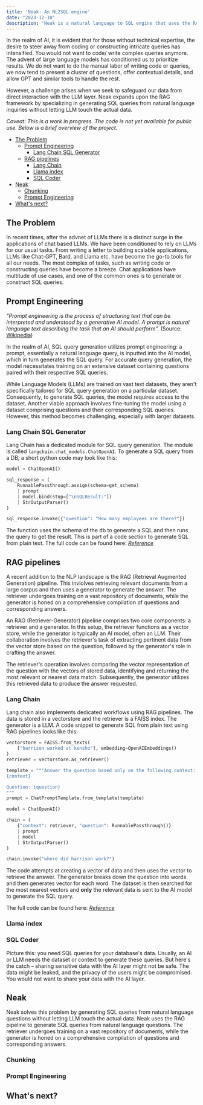 ```yaml
---
title: 'Neak: An NL2SQL engine'
date: "2023-12-10"
description: "Neak is a natural language to SQL engine that uses the RAG pipeline to generate SQL queries from natural language questions."
---
```


In the realm of AI, it is evident that for those without technical expertise, the desire to steer away from coding or constructing intricate queries has intensified. You would not want to code/ write complex queries anymore. The advent of large language models has conditioned us to prioritize results. We do not want to do the manual labor of writing code or queries, we now tend to present a cluster of questions, offer contextual details, and allow GPT and similar tools to handle the rest.

However, a challenge arises when we seek to safeguard our data from direct interaction with the LLM layer. Neak expands upon the RAG framework by specializing in generating SQL queries from natural language inquiries without letting LLM touch the actual data.

*Caveat: This is a work in progress. The code is not yet available for public use. Below is a brief overview of the project.*

- [The Problem](#the-problem)
	- [Prompt Engineering](#prompt-engineering)
		- [Lang Chain SQL Generator](#lang-chain-sql-generator)
	- [RAG pipelines](#rag-pipelines)
		- [Lang Chain](#lang-chain)
		- [Llama index](#llama-index)
		- [SQL Coder](#sql-coder)
- [Neak](#neak)
	- [Chunking](#chunking)
	- [Prompt Engineering](#prompt-engineering)
- [What's next?](#whats-next)

## The Problem

In recent times, after the advnet of LLMs there is a distinct surge in the applications of chat based LLMs. We have been conditioned to rely on LLMs for our usual tasks. From writing a letter to building scalable applications, LLMs like Chat-GPT, Bard, and Llama etc. have become the go-to tools for all our needs. The most complex of tasks, such as writing code or constructing queries have become a breeze. Chat applications have multitude of use cases, and one of the common ones is to generate or construct SQL queries.

## Prompt Engineering

*"Prompt engineering is the process of structuring text that can be interpreted and understood by a generative AI model. A prompt is natural language text describing the task that an AI should perform".* (Source: [Wikipedia](https://en.wikipedia.org/wiki/Prompt_engineering))

In the realm of AI, SQL query generation utilizes prompt engineering: a prompt, essentially a natural language query, is inputted into the AI model, which in turn generates the SQL query. For accurate query generation, the model necessitates training on an extensive dataset containing questions paired with their respective SQL queries.

While Language Models (LLMs) are trained on vast text datasets, they aren't specifically tailored for SQL query generation on a particular dataset. Consequently, to generate SQL queries, the model requires access to the dataset. Another viable approach involves fine-tuning the model using a dataset comprising questions and their corresponding SQL queries. However, this method becomes challenging, especially with larger datasets.

### Lang Chain SQL Generator

Lang Chain has a dedicated module for SQL query generation. The module is called `langchain.chat_models.ChatOpenAI`. To generate a SQL query from a DB, a short python code may look like this:

```python
model = ChatOpenAI()

sql_response = (
    RunnablePassthrough.assign(schema=get_schema)
    | prompt
    | model.bind(stop=["\nSQLResult:"])
    | StrOutputParser()
)

sql_response.invoke({"question": "How many employees are there?"})

```
The function uses the schema of the db to generate a SQL and then runs the query to get the result. This is part of a code section to generate SQL from plain text. The full code can be found here: [*Reference*](https://python.langchain.com/docs/expression_language/cookbook/sql_db)

## RAG pipelines

A recent addition to the NLP landscape is the RAG (Retrieval Augmented Generation) pipeline. This invlolves retrieving relevant documents from a large corpus and then uses a generator to generate the answer. The retriever undergoes training on a vast repository of documents, while the generator is honed on a comprehensive compilation of questions and corresponding answers.

An RAG (Retriever-Generator) pipeline comprises two core components: a retriever and a generator. In this setup, the retriever functions as a vector store, while the generator is typically an AI model, often an LLM. Their collaboration involves the retriever's task of extracting pertinent data from the vector store based on the question, followed by the generator's role in crafting the answer.

The retriever's operation involves comparing the vector representation of the question with the vectors of stored data, identifying and returning the most relevant or nearest data match. Subsequently, the generator utilizes this retrieved data to produce the answer requested.

### Lang Chain

Lang chain also implements dedicated workflows using RAG pipelines. The data is stored in a vectorstore and the retriever is a FAISS index. The generator is a LLM. A code snippet to generate SQL from plain text using RAG pipelines looks like this:

```python
vectorstore = FAISS.from_texts(
    ["harrison worked at kensho"], embedding=OpenAIEmbeddings()
)
retriever = vectorstore.as_retriever()

template = """Answer the question based only on the following context:
{context}

Question: {question}
"""
prompt = ChatPromptTemplate.from_template(template)

model = ChatOpenAI()

chain = (
    {"context": retriever, "question": RunnablePassthrough()}
    | prompt
    | model
    | StrOutputParser()
)

chain.invoke("where did harrison work?")
```

The code attempts at creating a vector of data and then uses the vector to retrieve the answer. The generator breaks down the question into words and then generates vector for each word. The dataset is then searched for the most nearest vectors and **only** the relevant data is sent to the AI model to generate the SQL query.

The full code can be found here: [*Reference*](https://python.langchain.com/docs/expression_language/cookbook/retrieval)

### Llama index

### SQL Coder

Picture this: you need SQL queries for your database's data. Usually, an AI or LLM needs the dataset or context to generate these queries. But here's the catch – sharing sensitive data with the AI layer might not be safe. The data might be leaked, and the privacy of the users might be compromised. You would not want to share your data with the AI layer.

## Neak

Neak solves this problem by generating SQL queries from natural language questions without letting LLM touch the actual data. Neak uses the RAG pipeline to generate SQL queries from natural language questions. The retriever undergoes training on a vast repository of documents, while the generator is honed on a comprehensive compilation of questions and corresponding answers.

### Chunking

### Prompt Engineering

## What's next?